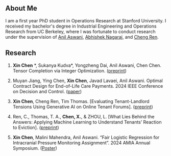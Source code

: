 ## About Me

I am a first year PhD student in Operations Research at Stanford University. I received my bachelor's degree in Industrial Engineering and Operations Research from UC Berkeley, where I was fortunate to conduct research under the supervision of [Anil Aswani](https://vcresearch.berkeley.edu/faculty/anil-aswani), [Abhishek Nagaraj](https://www.abhishekn.com), and [Cheng Ren](https://www.albany.edu/ssw/faculty/cheng-ren).

## Research
1. **Xin Chen** \*, Sukanya Kudva\*, Yongzheng Dai, Anil Aswani, Chen Chen. Tensor Completion via Integer Optimization. ([preprint](https://arxiv.org/abs/2402.05141))

2. Muyan Jiang, Ying Chen, **Xin Chen**, Javad Lavaei, Anil Aswani. Optimal Contract Design for End-of-Life Care Payments. 2024 IEEE Conference on Decision and Control. ([paper](https://arxiv.org/abs/2403.15099))
  
3. **Xin Chen**, Cheng Ren, Tim Thomas. [Evaluating Tenant-Landlord Tensions Using Generative AI on Online Tenant Forums]. ([preprint](https://arxiv.org/abs/2404.11681))

4. Ren, C., Thomas, T. A., **Chen, X.**, & ZHOU, L. [What Lies Behind the Answers: Applying Machine Learning to Understand Tenants’ Reaction to Eviction]. ([preprint](https://doi.org/10.31219/osf.io/uscxh_v1))

5. **Xin Chen**, Malini Mahendra, Anil Aswani. “Fair Logistic Regression for Intracranial Pressure Monitoring Assignment”. 2024 AMIA Annual Symposium. ([Poster](https://knowledge.amia.org/A2024/indexes))

